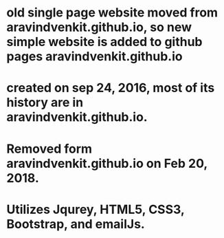 # old single page website moved from aravindvenkit.github.io, so new simple website is added to github pages aravindvenkit.github.io
# created on sep 24, 2016, most of its history are in aravindvenkit.github.io.
# Removed form aravindvenkit.github.io on Feb 20, 2018.
# Utilizes Jqurey, HTML5, CSS3, Bootstrap, and emailJs.

